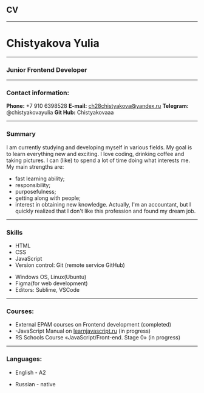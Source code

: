 ## CV

---

# Chistyakova Yulia

---

### Junior Frontend Developer

---

### Contact information:

**Phone:** +7 910 6398528
**E-mail:** ch28chistyakova@yandex.ru
**Telegram:** @chistyakovayulia
**Git Hub:** Chistyakovaaa

---

### Summary

I am currently studying and developing myself in various fields. My goal is to learn everything new and exciting. I love coding, drinking coffee and taking pictures. I can (like) to spend a lot of time doing what interests me. My main strengths are:

- fast learning ability;
- responsibility;
- purposefulness;
- getting along with people;
- interest in obtaining new knowledge.
  Actually, I'm an accountant, but I quickly realized that I don't like this profession and found my dream job.

---

### Skills

- HTML
- CSS
- JavaScript
- Version control: Git (remote service GitHub)

* Windows OS, Linux(Ubuntu)
* Figma(for web development)
* Editors: Sublime, VSCode

---

### Courses:

- External EPAM courses on Frontend development (completed)
- -JavaScript Manual on [learnjavascript.ru](https://learn.javascript.ru/) (in progress)
- RS Schools Course «JavaScript/Front-end. Stage 0» (in progress)

---

### Languages:

- English - A2

* Russian - native
